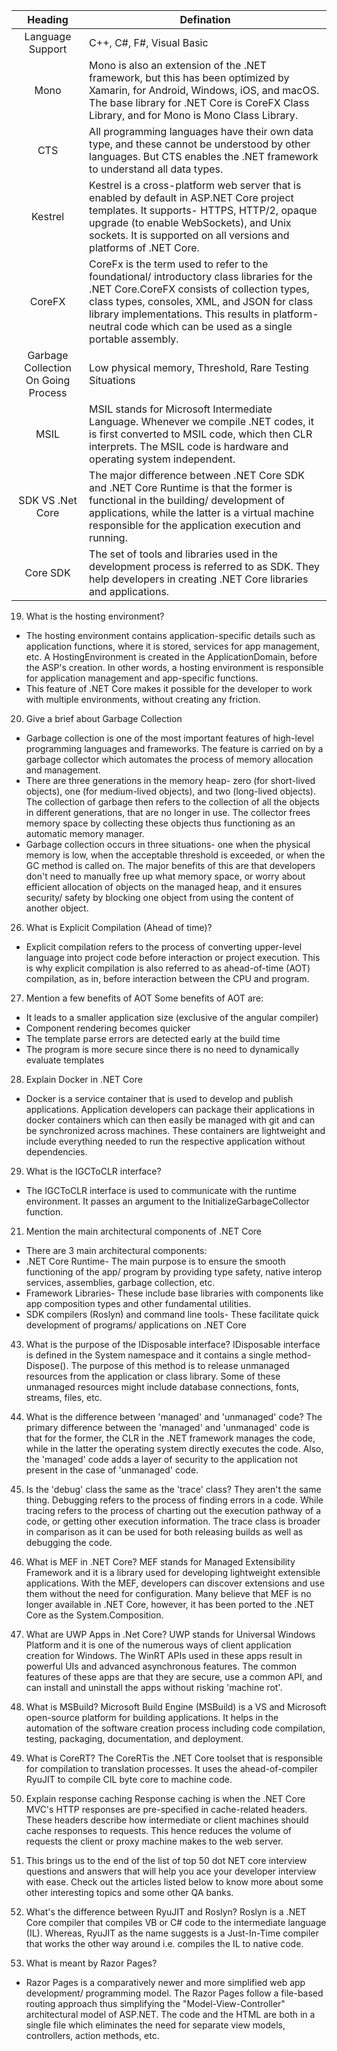 | Heading | Defination |
|:-------:|------------|
| Language Support | C++, C#, F#, Visual Basic
| Mono |  Mono is also an extension of the .NET framework, but this has been optimized by Xamarin, for Android, Windows, iOS, and macOS. The base library for .NET Core is CoreFX Class Library, and for Mono is Mono Class Library.
| CTS | All programming languages have their own data type, and these cannot be understood by other languages. But CTS enables the .NET framework to understand all data types.
| Kestrel | Kestrel is a cross-platform web server that is enabled by default in ASP.NET Core project templates. It supports- HTTPS, HTTP/2, opaque upgrade (to enable WebSockets), and Unix sockets. It is supported on all versions and platforms of .NET Core.
| CoreFX | CoreFx is the term used to refer to the foundational/ introductory class libraries for the .NET Core.CoreFX consists of collection types, class types, consoles, XML, and JSON for class library implementations. This results in platform-neutral code which can be used as a single portable assembly.
| Garbage Collection On Going Process | Low physical memory, Threshold, Rare Testing Situations
| MSIL | MSIL stands for Microsoft Intermediate Language. Whenever we compile .NET codes, it is first converted to MSIL code, which then CLR interprets. The MSIL code is hardware and operating system independent.
| SDK VS .Net Core | The major difference between .NET Core SDK and .NET Core Runtime is that the former is functional in the building/ development of applications, while the latter is a virtual machine responsible for the application execution and running.
| Core SDK | The set of tools and libraries used in the development process is referred to as SDK. They help developers in creating .NET Core libraries and applications.


19. What is the hosting environment?
- The hosting environment contains application-specific details such as application functions, where it is stored, services for app management, etc. A HostingEnvironment is created in the ApplicationDomain, before the ASP's creation. In other words, a hosting environment is responsible for application management and app-specific functions.
- This feature of .NET Core makes it possible for the developer to work with multiple environments, without creating any friction.

20. Give a brief about Garbage Collection
- Garbage collection is one of the most important features of high-level programming languages and frameworks. The feature is carried on by a garbage collector which automates the process of memory allocation and management.
- There are three generations in the memory heap- zero (for short-lived objects), one (for medium-lived objects), and two (long-lived objects). The collection of garbage then refers to the collection of all the objects in different generations, that are no longer in use. The collector frees memory space by collecting these objects thus functioning as an automatic memory manager.
- Garbage collection occurs in three situations- one when the physical memory is low, when the acceptable threshold is exceeded, or when the GC method is called on. The major benefits of this are that developers don't need to manually free up what memory space, or worry about efficient allocation of objects on the managed heap, and it ensures security/ safety by blocking one object from using the content of another object.

26. What is Explicit Compilation (Ahead of time)?
- Explicit compilation refers to the process of converting upper-level language into project code before interaction or project execution. This is why explicit compilation is also referred to as ahead-of-time (AOT) compilation, as in, before interaction between the CPU and program.

27. Mention a few benefits of AOT
Some benefits of AOT are:
- It leads to a smaller application size (exclusive of the angular compiler)
- Component rendering becomes quicker
- The template parse errors are detected early at the build time
- The program is more secure since there is no need to dynamically evaluate templates

28. Explain Docker in .NET Core
- Docker is a service container that is used to develop and publish applications. Application developers can package their applications in docker containers which can then easily be managed with git and can be synchronized across machines. These containers are lightweight and include everything needed to run the respective application without dependencies.

29. What is the IGCToCLR interface?
- The IGCToCLR interface is used to communicate with the runtime environment. It passes an argument to the InitializeGarbageCollector function.

21. Mention the main architectural components of .NET Core
- There are 3 main architectural components:
- .NET Core Runtime- The main purpose is to ensure the smooth functioning of the app/ program by providing type safety, native interop services, assemblies, garbage collection, etc.
- Framework Libraries- These include base libraries with components like app composition types and other fundamental utilities.
- SDK compilers (Roslyn) and command line tools- These facilitate quick development of programs/ applications on .NET Core

43. What is the purpose of the IDisposable interface?
IDisposable interface is defined in the System namespace and it contains a single method- Dispose(). The purpose of this method is to release unmanaged resources from the application or class library. Some of these unmanaged resources might include database connections, fonts, streams, files, etc.

44. What is the difference between 'managed' and 'unmanaged' code?
The primary difference between the 'managed' and 'unmanaged' code is that for the former, the CLR in the .NET framework manages the code, while in the latter the operating system directly executes the code. Also, the 'managed' code adds a layer of security to the application not present in the case of 'unmanaged' code.

45. Is the 'debug' class the same as the 'trace' class?
They aren't the same thing. Debugging refers to the process of finding errors in a code. While tracing refers to the process of charting out the execution pathway of a code, or getting other execution information. The trace class is broader in comparison as it can be used for both releasing builds as well as debugging the code.

46. What is MEF in .NET Core?
MEF stands for Managed Extensibility Framework and it is a library used for developing lightweight extensible applications. With the MEF, developers can discover extensions and use them without the need for configuration. Many believe that MEF is no longer available in .NET Core, however, it has been ported to the .NET Core as the System.Composition.

47. What are UWP Apps in .Net Core?
UWP stands for Universal Windows Platform and it is one of the numerous ways of client application creation for Windows. The WinRT APIs used in these apps result in powerful UIs and advanced asynchronous features. The common features of these apps are that they are secure, use a common API, and can install and uninstall the apps without risking 'machine rot'.

48. What is MSBuild?
Microsoft Build Engine (MSBuild) is a VS and Microsoft open-source platform for building applications. It helps in the automation of the software creation process including code compilation, testing, packaging, documentation, and deployment.

49. What is CoreRT?
The CoreRTis the .NET Core toolset that is responsible for compilation to translation processes. It uses the ahead-of-compiler RyuJIT to compile CIL byte core to machine code.

50. Explain response caching
Response caching is when the .NET Core MVC's HTTP responses are pre-specified in cache-related headers. These headers describe how intermediate or client machines should cache responses to requests. This hence reduces the volume of requests the client or proxy machine makes to the web server.

51. This brings us to the end of the list of top 50 dot NET core interview questions and answers that will help you ace your developer interview with ease. Check out the articles listed below to know more about some other interesting topics and some other QA banks.

35.  What's the difference between RyuJIT and Roslyn?
Roslyn is a .NET Core compiler that compiles VB or C# code to the intermediate language (IL). Whereas, RyuJIT as the name suggests is a Just-In-Time compiler that works the other way around i.e. compiles the IL to native code.

22. What is meant by Razor Pages?
- Razor Pages is a comparatively newer and more simplified web app development/ programming model. The Razor Pages follow a file-based routing approach thus simplifying the "Model-View-Controller" architectural model of ASP.NET. The code and the HTML are both in a single file which eliminates the need for separate view models, controllers, action methods, etc.
